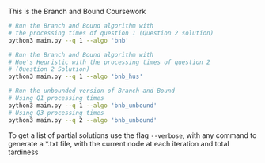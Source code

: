 This is the Branch and Bound Coursework

```bash
# Run the Branch and Bound algorithm with 
# the processing times of question 1 (Question 2 solution)
python3 main.py --q 1 --algo 'bnb'

# Run the Branch and Bound algorithm with 
# Hue's Heuristic with the processing times of question 2
# (Question 2 Solution)
python3 main.py --q 1 --algo 'bnb_hus'

# Run the unbounded version of Branch and Bound
# Using Q1 processing times
python3 main.py --q 1 --algo 'bnb_unbound'
# Using Q3 processing times
python3 main.py --q 2 --algo 'bnb_unbound'
```

To get a list of partial solutions use the flag `--verbose`, with any command to generate a *.txt file, 
with the current node at each iteration and total tardiness